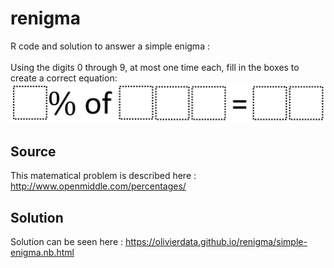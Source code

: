 # renigma
R code and solution to answer a simple enigma : <br /><br />
Using the digits 0 through 9, at most one time each, fill in the boxes to create a correct equation:
![enigma](percentage.png)

## Source
This matematical problem is described here : http://www.openmiddle.com/percentages/

## Solution
Solution can be seen here : https://olivierdata.github.io/renigma/simple-enigma.nb.html
